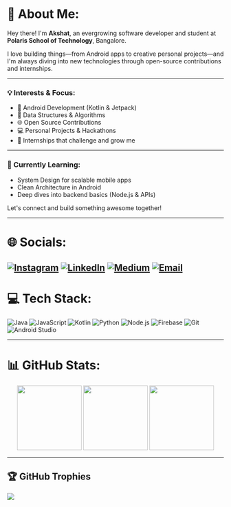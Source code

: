 # 💫 About Me:
Hey there! I'm **Akshat**, an evergrowing software developer and student at **Polaris School of Technology**, Bangalore.

I love building things—from Android apps to creative personal projects—and I'm always diving into new technologies through open-source contributions and internships.

---

### 💡 Interests & Focus:
- 📱 Android Development (Kotlin & Jetpack)
- 🧠 Data Structures & Algorithms
- 🌐 Open Source Contributions
- 💻 Personal Projects & Hackathons
- 🚀 Internships that challenge and grow me

---

### 🌱 Currently Learning:
- System Design for scalable mobile apps
- Clean Architecture in Android
- Deep dives into backend basics (Node.js & APIs)

Let's connect and build something awesome together!

---
# 🌐 Socials:
[![Instagram](https://img.shields.io/badge/Instagram-%23E4405F.svg?logo=Instagram&logoColor=white)](https://instagram.com/akshatb_23) 
[![LinkedIn](https://img.shields.io/badge/LinkedIn-%230077B5.svg?logo=linkedin&logoColor=white)](https://www.linkedin.com/in/akshat-baranwal-936797313/) 
[![Medium](https://img.shields.io/badge/Medium-12100E?logo=medium&logoColor=white)](https://medium.com/@nightmareakshat2302) 
[![Email](https://img.shields.io/badge/Email-D14836?logo=gmail&logoColor=white)](mailto:kysuakshat23@gmail.com)
---

# 💻 Tech Stack:
![Java](https://img.shields.io/badge/Java-%23ED8B00.svg?style=for-the-badge&logo=openjdk&logoColor=white) 
![JavaScript](https://img.shields.io/badge/JavaScript-%23323330.svg?style=for-the-badge&logo=javascript&logoColor=%23F7DF1E) 
![Kotlin](https://img.shields.io/badge/Kotlin-%237F52FF.svg?style=for-the-badge&logo=kotlin&logoColor=white) 
![Python](https://img.shields.io/badge/Python-3670A0?style=for-the-badge&logo=python&logoColor=white) 
![Node.js](https://img.shields.io/badge/Node.js-339933?style=for-the-badge&logo=nodedotjs&logoColor=white) 
![Firebase](https://img.shields.io/badge/Firebase-FFCA28?style=for-the-badge&logo=firebase&logoColor=black) 
![Git](https://img.shields.io/badge/Git-F05032?style=for-the-badge&logo=git&logoColor=white) 
![Android Studio](https://img.shields.io/badge/Android%20Studio-3DDC84?style=for-the-badge&logo=android-studio&logoColor=white)

---
# 📊 GitHub Stats:
<div align="center">

  <img src="https://github-readme-stats.vercel.app/api?username=Akshatb2006&theme=dark&hide_border=false&include_all_commits=false&count_private=false" height="150"/>
  <img src="https://nirzak-streak-stats.vercel.app/?user=Akshatb2006&theme=dark&hide_border=false" height="150"/>
  <img src="https://github-readme-stats.vercel.app/api/top-langs/?username=Akshatb2006&theme=dark&hide_border=false&layout=compact" height="150"/>

</div>

---

## 🏆 GitHub Trophies
![](https://github-profile-trophy.vercel.app/?username=Akshatb2006&theme=radical&no-frame=false&no-bg=false&margin-w=4)



